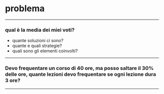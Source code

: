 # problema

---

### qual è la media dei miei voti?

- quante soluzioni ci sono?
- quante e quali strategie?
- quali sono gli elementi coinvolti?

---

### Devo frequentare un corso di 40 ore, ma posso saltare il 30% delle ore, quante lezioni devo frequentare se ogni lezione dura 3 ore?

---